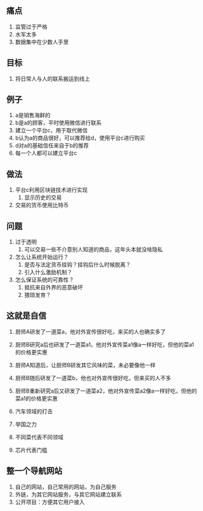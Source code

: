 ## 痛点
1. 监管过于严格
2. 水军太多
3. 数据集中在少数人手里

## 目标
1. 将日常人与人的联系搬运到线上

## 例子
1. a是销售海鲜的
2. b是a的顾客，平时使用微信进行联系
3. 建立一个平台c，用于取代微信
4. b认为a的商品很好，可以推荐给d，使用平台c进行购买
5. d对a的基础信任来自于b的推荐
6. 每一个人都可以建立平台c

## 做法
1. 平台c利用区块链技术进行实现
   1. 显示历史的交易
2. 交易的货币使用比特币

## 问题
1. 过于透明
   1. 可以交易一些不介意别人知道的商品，这年头本就没啥隐私
2. 怎么让系统开始运行？
   1. 是否与法定货币挂钩？挂钩后什么时候脱离？
   2. 引入什么激励机制？
3. 怎么保证系统的可靠性？
   1. 抵抗来自外界的恶意破坏
   2. 猥琐发育？

## 这就是自信
1. 厨师A研发了一道菜a，他对外宣传很好吃，来买的人也确实多了
2. 厨师B研究a后也研发了一道菜a1，他对外宣传菜a1像a一样好吃，但他的菜a1的价格更实惠
3. 厨师A知道后，让厨师B研发其它风味的菜，未必要像他一样
4. 厨师B随后研发了一道菜b，他也对外宣传很好吃，但来买的人不多
5. 厨师B重新研究a后又研发了一道菜a2，他对外宣传菜a2像a一样好吃，但他的菜a1的价格更实惠


1. 汽车领域的打击
2. 举国之力
3. 不同菜代表不同领域
4. 芯片代表门槛


## 整一个导航网站
1. 自己的网站，自己常用的网站，为自己服务
2. 外链，为其它网站服务，与其它网站建立联系
3. 公开项目：方便其它用户接入
